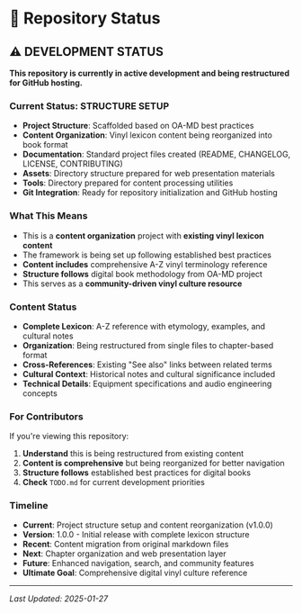 # 🚧 Repository Status

## ⚠️ DEVELOPMENT STATUS

**This repository is currently in active development and being restructured for GitHub hosting.**

### Current Status: STRUCTURE SETUP

- **Project Structure**: Scaffolded based on OA-MD best practices
- **Content Organization**: Vinyl lexicon content being reorganized into book format
- **Documentation**: Standard project files created (README, CHANGELOG, LICENSE, CONTRIBUTING)
- **Assets**: Directory structure prepared for web presentation materials
- **Tools**: Directory prepared for content processing utilities
- **Git Integration**: Ready for repository initialization and GitHub hosting

### What This Means

- This is a **content organization** project with **existing vinyl lexicon content**
- The framework is being set up following established best practices
- **Content includes** comprehensive A-Z vinyl terminology reference
- **Structure follows** digital book methodology from OA-MD project
- This serves as a **community-driven vinyl culture resource**

### Content Status

- **Complete Lexicon**: A-Z reference with etymology, examples, and cultural notes
- **Organization**: Being restructured from single files to chapter-based format
- **Cross-References**: Existing "See also" links between related terms
- **Cultural Context**: Historical notes and cultural significance included
- **Technical Details**: Equipment specifications and audio engineering concepts

### For Contributors

If you're viewing this repository:
1. **Understand** this is being restructured from existing content
2. **Content is comprehensive** but being reorganized for better navigation
3. **Structure follows** established best practices for digital books
4. **Check** `TODO.md` for current development priorities

### Timeline

- **Current**: Project structure setup and content reorganization (v1.0.0)
- **Version**: 1.0.0 - Initial release with complete lexicon structure
- **Recent**: Content migration from original markdown files
- **Next**: Chapter organization and web presentation layer
- **Future**: Enhanced navigation, search, and community features
- **Ultimate Goal**: Comprehensive digital vinyl culture reference

---

*Last Updated: 2025-01-27*
